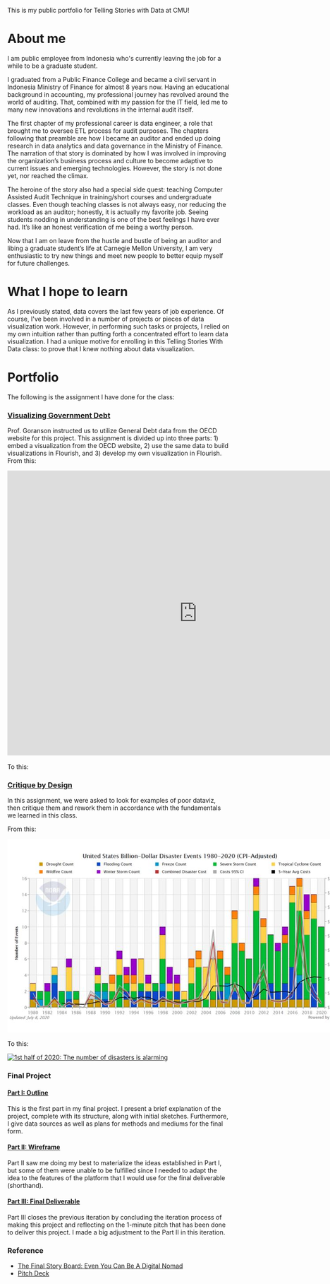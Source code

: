 This is my public portfolio for Telling Stories with Data at CMU!

# About me
I am public employee from Indonesia who's currently leaving the job for a while to be a graduate student.

I graduated from a Public Finance College and became a civil servant in Indonesia Ministry of Finance for almost 8 years now. Having an educational background in accounting, my professional journey has revolved around the world of auditing. That, combined with my passion for the IT field, led me to many new innovations and revolutions in the internal audit itself.

The first chapter of my professional career is data engineer, a role that brought me to oversee ETL process for audit purposes. The chapters following that preamble are how I became an auditor and ended up doing research in data analytics and data governance in the Ministry of Finance. The narration of that story is dominated by how I was involved in improving the organization’s business process and culture to become adaptive to current issues and emerging technologies. However, the story is not done yet, nor reached the climax. 

The heroine of the story also had a special side quest: teaching Computer Assisted Audit Technique in training/short courses and undergraduate classes. Even though teaching classes is not always easy, nor reducing the workload as an auditor; honestly, it is actually my favorite job. Seeing students nodding in understanding is one of the best feelings I have ever had. It’s like an honest verification of me being a worthy person. 

Now that I am on leave from the hustle and bustle of being an auditor and libing a graduate student’s life at Carnegie Mellon University, I am very enthusiastic to try new things and meet new people to better equip myself for future challenges.

# What I hope to learn
As I previously stated, data covers the last few years of job experience. Of course, I've been involved in a number of projects or pieces of data visualization work. However, in performing such tasks or projects, I relied on my own intuition rather than putting forth a concentrated effort to learn data visualization.
I had a unique motive for enrolling in this Telling Stories With Data class: to prove that I knew nothing about data visualization.

# Portfolio

The following is the assignment I have done for the class:

### [Visualizing Government Debt](https://irfanradarma.github.io/94870/dataviz2)
Prof. Goranson instructed us to utilize General Debt data from the OECD website for this project. This assignment is divided up into three parts: 1) embed a visualization from the OECD website, 2) use the same data to build visualizations in Flourish, and 3) develop my own visualization in Flourish.
From this:

<iframe src="https://data.oecd.org/chart/6O7h" width="860" height="645" style="border: 0" mozallowfullscreen="true" webkitallowfullscreen="true" allowfullscreen="true">OECD Chart: General government debt, Total, % of GDP, Annual, 2021</iframe>

To this:

<script src="https://public.flourish.studio/resources/embed.js"></script>

### [Critique by Design](https://irfanradarma.github.io/94870/critique_by_design)
In this assignment, we were asked to look for examples of poor dataviz, then critique them and rework them in accordance with the fundamentals we learned in this class.

From this:

<img
  src="bill-dollar-disaster.jpg"
  alt="Alt text"
  title="Optional title"
  style="display: inline-block; margin: 0 auto; max-width: 800px">
  
  To this:
  
  <div class='tableauPlaceholder' id='viz1663717299004' style='position: relative'><noscript><a href='#'><img alt='1st half of 2020: The number of disasters is alarming ' src='https:&#47;&#47;public.tableau.com&#47;static&#47;images&#47;Di&#47;DisasaterFinal&#47;Sheet1&#47;1_rss.png' style='border: none' /></a></noscript><object class='tableauViz'  style='display:none;'><param name='host_url' value='https%3A%2F%2Fpublic.tableau.com%2F' /> <param name='embed_code_version' value='3' /> <param name='site_root' value='' /><param name='name' value='DisasaterFinal&#47;Sheet1' /><param name='tabs' value='no' /><param name='toolbar' value='yes' /><param name='static_image' value='https:&#47;&#47;public.tableau.com&#47;static&#47;images&#47;Di&#47;DisasaterFinal&#47;Sheet1&#47;1.png' /> <param name='animate_transition' value='yes' /><param name='display_static_image' value='yes' /><param name='display_spinner' value='yes' /><param name='display_overlay' value='yes' /><param name='display_count' value='yes' /><param name='language' value='en-US' /></object></div>                
<script type='text/javascript'>                    
  var divElement = document.getElementById('viz1663717299004');                    
  var vizElement = divElement.getElementsByTagName('object')[0];                    
  vizElement.style.width='100%';vizElement.style.height=(divElement.offsetWidth*0.50)+'px';                   
  var scriptElement = document.createElement('script');                  
  scriptElement.src = 'https://public.tableau.com/javascripts/api/viz_v1.js';               
  vizElement.parentNode.insertBefore(scriptElement, vizElement);             
</script>


### Final Project
#### [Part I: Outline](https://irfanradarma.github.io/94870/FinalProject)
This is the first part in my final project. I present a brief explanation of the project, complete with its structure, along with initial sketches. Furthermore, I give data sources as well as plans for methods and mediums for the final form.

#### [Part II: Wireframe](https://irfanradarma.github.io/94870/Project_Part2)
Part II saw me doing my best to materialize the ideas established in Part I, but some of them were unable to be fulfilled since I needed to adapt the idea to the features of the platform that I would use for the final deliverable (shorthand).

#### [Part III: Final Deliverable](https://irfanradarma.github.io/94870/Final_Project)
Part III closes the previous iteration by concluding the iteration process of making this project and reflecting on the 1-minute pitch that has been done to deliver this project. I made a big adjustment to the Part II in this iteration.

### Reference
- [The Final Story Board: Even You Can Be A Digital Nomad](https://carnegiemellon.shorthandstories.com/being-a-digital-nomad/index.html)
- [Pitch Deck](https://www.canva.com/design/DAFOp_5mqgc/q19m89QAAJOKZWV43X_LmQ/view?utm_content=DAFOp_5mqgc&utm_campaign=designshare&utm_medium=link&utm_source=publishpresent)

